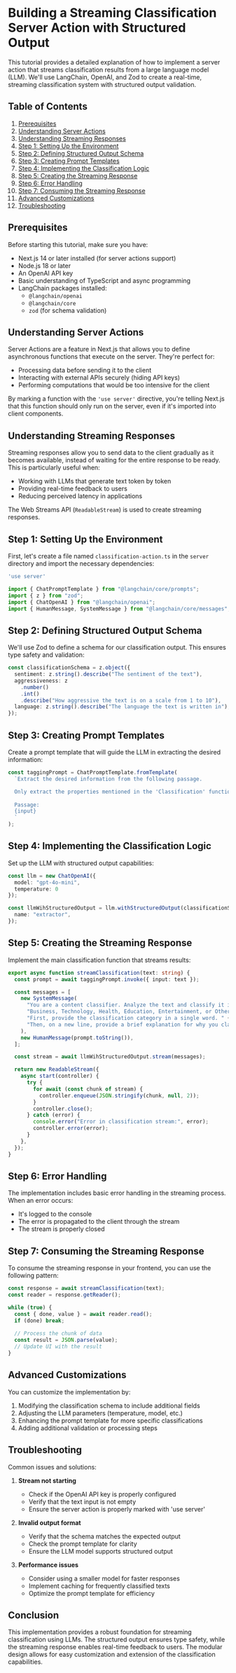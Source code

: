 # Building a Streaming Classification Server Action with Structured Output

This tutorial provides a detailed explanation of how to implement a server action that streams classification results from a large language model (LLM). We'll use LangChain, OpenAI, and Zod to create a real-time, streaming classification system with structured output validation.

## Table of Contents

1. [Prerequisites](#prerequisites)
2. [Understanding Server Actions](#understanding-server-actions)
3. [Understanding Streaming Responses](#understanding-streaming-responses)
4. [Step 1: Setting Up the Environment](#step-1-setting-up-the-environment)
5. [Step 2: Defining Structured Output Schema](#step-2-defining-structured-output-schema)
6. [Step 3: Creating Prompt Templates](#step-3-creating-prompt-templates)
7. [Step 4: Implementing the Classification Logic](#step-4-implementing-the-classification-logic)
8. [Step 5: Creating the Streaming Response](#step-5-creating-the-streaming-response)
9. [Step 6: Error Handling](#step-6-error-handling)
10. [Step 7: Consuming the Streaming Response](#step-7-consuming-the-streaming-response)
11. [Advanced Customizations](#advanced-customizations)
12. [Troubleshooting](#troubleshooting)

## Prerequisites

Before starting this tutorial, make sure you have:

- Next.js 14 or later installed (for server actions support)
- Node.js 18 or later
- An OpenAI API key
- Basic understanding of TypeScript and async programming
- LangChain packages installed:
  - `@langchain/openai`
  - `@langchain/core`
  - `zod` (for schema validation)

## Understanding Server Actions

Server Actions are a feature in Next.js that allows you to define asynchronous functions that execute on the server. They're perfect for:

- Processing data before sending it to the client
- Interacting with external APIs securely (hiding API keys)
- Performing computations that would be too intensive for the client

By marking a function with the `'use server'` directive, you're telling Next.js that this function should only run on the server, even if it's imported into client components.

## Understanding Streaming Responses

Streaming responses allow you to send data to the client gradually as it becomes available, instead of waiting for the entire response to be ready. This is particularly useful when:

- Working with LLMs that generate text token by token
- Providing real-time feedback to users
- Reducing perceived latency in applications

The Web Streams API (`ReadableStream`) is used to create streaming responses.

## Step 1: Setting Up the Environment

First, let's create a file named `classification-action.ts` in the `server` directory and import the necessary dependencies:

```typescript
'use server'

import { ChatPromptTemplate } from "@langchain/core/prompts";
import { z } from "zod";
import { ChatOpenAI } from "@langchain/openai";
import { HumanMessage, SystemMessage } from "@langchain/core/messages";
```

## Step 2: Defining Structured Output Schema

We'll use Zod to define a schema for our classification output. This ensures type safety and validation:

```typescript
const classificationSchema = z.object({
  sentiment: z.string().describe("The sentiment of the text"),
  aggressiveness: z
    .number()
    .int()
    .describe("How aggressive the text is on a scale from 1 to 10"),
  language: z.string().describe("The language the text is written in"),
});
```

## Step 3: Creating Prompt Templates

Create a prompt template that will guide the LLM in extracting the desired information:

```typescript
const taggingPrompt = ChatPromptTemplate.fromTemplate(
  `Extract the desired information from the following passage.

  Only extract the properties mentioned in the 'Classification' function.
  
  Passage:
  {input}
  `
);
```

## Step 4: Implementing the Classification Logic

Set up the LLM with structured output capabilities:

```typescript
const llm = new ChatOpenAI({
  model: "gpt-4o-mini",
  temperature: 0
});

const llmWihStructuredOutput = llm.withStructuredOutput(classificationSchema, {
  name: "extractor",
});
```

## Step 5: Creating the Streaming Response

Implement the main classification function that streams results:

```typescript
export async function streamClassification(text: string) {
  const prompt = await taggingPrompt.invoke({ input: text });

  const messages = [
    new SystemMessage(
      "You are a content classifier. Analyze the text and classify it into one of these categories: " +
      "Business, Technology, Health, Education, Entertainment, or Other. " +
      "First, provide the classification category in a single word. " +
      "Then, on a new line, provide a brief explanation for why you classified it this way."
    ),
    new HumanMessage(prompt.toString()),
  ];

  const stream = await llmWihStructuredOutput.stream(messages);

  return new ReadableStream({
    async start(controller) {
      try {
        for await (const chunk of stream) {
          controller.enqueue(JSON.stringify(chunk, null, 2));
        }
        controller.close();
      } catch (error) {
        console.error("Error in classification stream:", error);
        controller.error(error);
      }
    },
  });
}
```

## Step 6: Error Handling

The implementation includes basic error handling in the streaming process. When an error occurs:
- It's logged to the console
- The error is propagated to the client through the stream
- The stream is properly closed

## Step 7: Consuming the Streaming Response

To consume the streaming response in your frontend, you can use the following pattern:

```typescript
const response = await streamClassification(text);
const reader = response.getReader();

while (true) {
  const { done, value } = await reader.read();
  if (done) break;
  
  // Process the chunk of data
  const result = JSON.parse(value);
  // Update UI with the result
}
```

## Advanced Customizations

You can customize the implementation by:

1. Modifying the classification schema to include additional fields
2. Adjusting the LLM parameters (temperature, model, etc.)
3. Enhancing the prompt template for more specific classifications
4. Adding additional validation or processing steps

## Troubleshooting

Common issues and solutions:

1. **Stream not starting**
   - Check if the OpenAI API key is properly configured
   - Verify that the text input is not empty
   - Ensure the server action is properly marked with 'use server'

2. **Invalid output format**
   - Verify that the schema matches the expected output
   - Check the prompt template for clarity
   - Ensure the LLM model supports structured output

3. **Performance issues**
   - Consider using a smaller model for faster responses
   - Implement caching for frequently classified texts
   - Optimize the prompt template for efficiency

## Conclusion

This implementation provides a robust foundation for streaming classification using LLMs. The structured output ensures type safety, while the streaming response enables real-time feedback to users. The modular design allows for easy customization and extension of the classification capabilities.